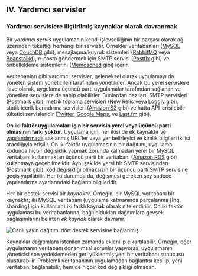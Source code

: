 ## IV. Yardımcı servisler
### Yardımcı servislere iliştirilmiş kaynaklar olarak davranmak

Bir *yardımcı servis* uygulamanın kendi işlevselliğinin bir parçası olarak ağ üzerinden tükettiği herhangi bir servistir. Örnekler veritabanları ([MySQL](http://dev.mysql.com/) veya [CouchDB](http://couchdb.apache.org/) gibi), mesajlaşma/kuyruk sistemleri ([RabbitMQ](http://www.rabbitmq.com/) veya [Beanstalkd](https://beanstalkd.github.io)), e-posta göndermek için SMTP servisi ([Postfix](http://www.postfix.org/) gibi) ve önbellekleme sistemlerini ([Memcached](http://memcached.org/) gibi) içerir.

Veritabanları gibi yardımcı servisler, geleneksel olarak uygulamayı da yöneten sistem yöneticileri tarafından yönetilirler. Ancak bu yerel servislere ilave olarak, uygulama üçüncü parti uygulamalar tarafından sağlanan ve yönetilen servislere de sahip olabilirler. Bunlardan bazıları; SMTP servisleri ([Postmark](http://postmarkapp.com/) gibi), metrik toplama servisleri ([New Relic](http://newrelic.com/) veya [Loggly](http://www.loggly.com/) gibi), statik içerik barındırma servisleri ([Amazon S3](http://aws.amazon.com/s3/) gibi) ve hatta API-erişilebilir tüketici servisleridir ([Twitter](http://dev.twitter.com/), [Google Maps](http://code.google.com/apis/maps/index.html), ve [Last.fm](http://www.last.fm/api) gibi).

**On iki faktör uygulamaları için bir servisin yerel veya üçüncü parti olmasının farkı yoktur.** Uygulama için, her ikisi de ek kaynaktır ve [yapılandırmada](./config) saklanmış URL'ler veya yer belirleyici ve kimlik bilgileri ikilisi aracılığıyla erişilir. On iki faktör uygulamasının bir dağıtımı, uygulama kodunda hiçbir değişiklik yapmak zorunda kalmadan yerel bir MySQL veritabanı kullanmaktan üçüncü parti bir veritabanı ([Amazon RDS](http://aws.amazon.com/rds/) gibi) kullanmaya geçebilmelidir. Aynı şekilde yerel bir SMTP servisinden (Postmark gibi), kod değişikliği olmaksızın bir üçüncü parti SMTP servisine geçiş yapılabilir. Her iki durumda da, değişmesi gereken şey sadece yapılandırma ayarlarındaki bağlantı bilgileridir.

Her bir destek servisi bir *kaynaktır*. Örneğin, bir MySQL veritabanı bir kaynaktır; iki MySQL veritabanı (uygulama katmanında parçalanma [İng. sharding] için kullanılan) iki farklı kaynak olarak nitelendirilir. On iki faktör uygulaması bu veritabanlarına, bağlı oldukları dağıtımlara gevşek bağlaşımlarını belirten *ek kaynak* olarak davranır.

<img src="/images/attached-resources.png" class="full" alt="Canlı yayın dağıtımı dört destek servisine bağlanmış." />

Kaynaklar dağıtımlara istenilen zamanda eklenilip çıkartılabilir. Örneğin, eğer uygulamanın veritabanı donanımsal sorunlar yaşıyorsa, uygulamanın yöneticisi son yedeklemeden geri yüklenmiş yeni bir veritabanı sunucusu oluşturabilir. Problemli veritabanının uygulamadan bağlantısı kesilip, yeni veritabanı bağlanabilir, hem de hiçbir kod değişikliği olmadan.
